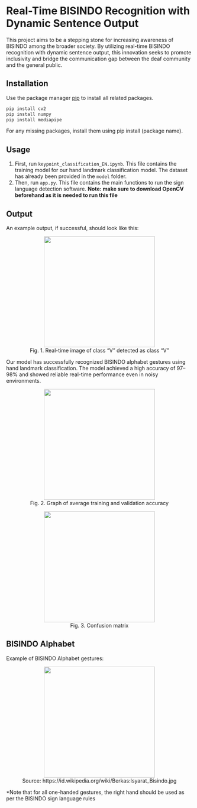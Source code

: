 # Real-Time BISINDO Recognition with Dynamic Sentence Output

This project aims to be a stepping stone for increasing awareness of BISINDO among the broader society. By utilizing real-time BISINDO recognition with dynamic sentence output, this innovation seeks to promote inclusivity and bridge the communication gap between the deaf community and the general public.
## Installation

Use the package manager [pip](https://pip.pypa.io/en/stable/) to install all related packages.

```bash
pip install cv2
pip install numpy
pip install mediapipe
```
For any missing packages, install them using pip install (package name).
## Usage
1. First, run `keypoint_classification_EN.ipynb`. This file contains the training model for our hand landmark classification model. The dataset has already been provided in the `model` folder.
2. Then, run `app.py`. This file contains the main functions to run the sign language detection software. **Note: make sure to download OpenCV beforehand as it is needed to run this file**


## Output

An example output, if successful, should look like this:

<p align="center"> <img src="https://github.com/user-attachments/assets/52b38c09-e7d7-4351-a221-77ba6a5df98f" width="300"/> <br> Fig. 1. Real-time image of class “V” detected as class “V” </p>

Our model has successfully recognized BISINDO alphabet gestures using hand landmark classification. The model achieved a high accuracy of 97–98% and showed reliable real-time performance even in noisy environments.

<p align="center"> <img src="https://github.com/user-attachments/assets/6147254f-2137-4e15-9f7d-3324757fd506" width="300"/> <br> Fig. 2. Graph of average training and validation accuracy </p> <p align="center"> <img src="https://github.com/user-attachments/assets/a4578438-59c1-4ed5-b952-4e0ef9e33452" width="300"/> <br> Fig. 3. Confusion matrix </p> 

## BISINDO Alphabet
Example of BISINDO Alphabet gestures:
<p align="center"> <img src="https://github.com/user-attachments/assets/e8e9a203-3a6c-4cfa-a4cf-58d9044fa001" width="300"/> <br> 
Source: https://id.wikipedia.org/wiki/Berkas:Isyarat_Bisindo.jpg </p>

*Note that for all one-handed gestures, the right hand should be used as per the BISINDO sign language rules


